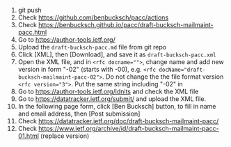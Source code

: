 1. git push
2. Check https://github.com/benbucksch/pacc/actions
3. Check https://benbucksch.github.io/pacc/draft-bucksch-mailmaint-pacc.html
4. Go to https://author-tools.ietf.org/
5. Upload the `draft-bucksch-pacc.md` file from git repo
6. Click [XML], then [Download], and save it as
  `draft-bucksch-pacc.xml`
7. Open the XML file, and in `<rfc docname="">`, change name and
  add new version in form "-02" (starts with -00), e.g.
  `<rfc docName="draft-bucksch-mailmaint-pacc-02">`.
  Do not change the the file format version `<rfc version="3">`.
  Put the same string including "-02" in <seriesInfo value="">
8. Go to https://author-tools.ietf.org/idnits and check the XML file
9. Go to https://datatracker.ietf.org/submit/ and upload the XML file.
10. In the following page form, click [Ben Bucksch] button,
    to fill in name and email address, then [Post submission]
11. Check https://datatracker.ietf.org/doc/draft-bucksch-mailmaint-pacc/
12. Check https://www.ietf.org/archive/id/draft-bucksch-mailmaint-pacc-01.html (replace version)

